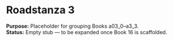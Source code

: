 # Roadstanza 3  
**Purpose:** Placeholder for grouping Books a03_0–a3_3.  
**Status:** Empty stub — to be expanded once Book 16 is scaffolded.  
